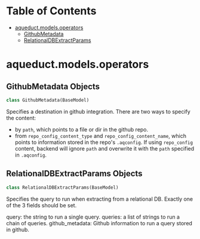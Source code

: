 # Table of Contents

* [aqueduct.models.operators](#aqueduct.models.operators)
  * [GithubMetadata](#aqueduct.models.operators.GithubMetadata)
  * [RelationalDBExtractParams](#aqueduct.models.operators.RelationalDBExtractParams)

<a id="aqueduct.models.operators"></a>

# aqueduct.models.operators

<a id="aqueduct.models.operators.GithubMetadata"></a>

## GithubMetadata Objects

```python
class GithubMetadata(BaseModel)
```

Specifies a destination in github integration.
There are two ways to specify the content:
-   by `path`, which points to a file or dir in the github repo.
-   from `repo_config_content_type` and `repo_config_content_name`, which points to
    information stored in the repo's `.aqconfig`.
If using `repo_config` content, backend will ignore `path` and overwrite it with
the `path` specified in `.aqconfig`.

<a id="aqueduct.models.operators.RelationalDBExtractParams"></a>

## RelationalDBExtractParams Objects

```python
class RelationalDBExtractParams(BaseModel)
```

Specifies the query to run when extracting from a relational DB.
Exactly one of the 3 fields should be set.

query: the string to run a single query.
queries: a list of strings to run a chain of queries.
github_metadata: Github information to run a query stored in github.

